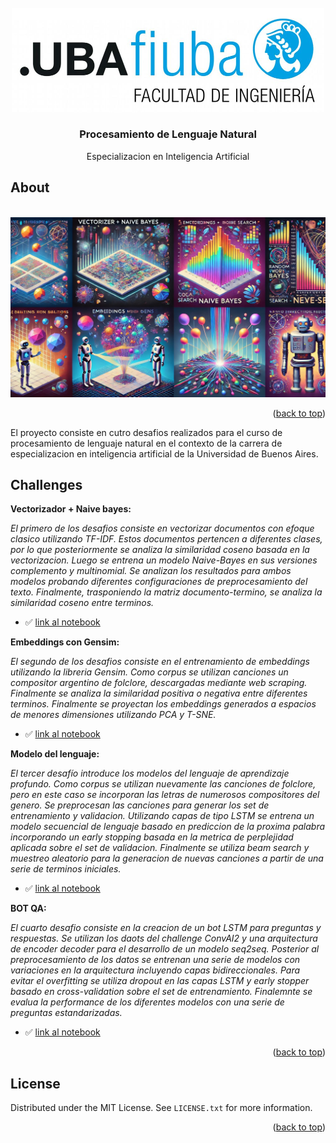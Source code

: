 <!-- PROJECT LOGO -->
<br />
<div align="center">
  <a href="https://lse.posgrados.fi.uba.ar/posgrados/especializaciones/inteligencia-artificial">
    <img src="readme/logoFIUBA.jpg" alt="Logo" width="500">
  </a>

<h3 align="center">Procesamiento de Lenguaje Natural</h3>

  <p align="center">
    Especializacion en Inteligencia Artificial
  </p>
</div>

<!-- ABOUT THE PROJECT -->

## About

<br />
<div align="center">
  <img src="readme/cover.jpg" alt="Logo" width="800">
</div>


<p align="right">(<a href="#readme-top">back to top</a>)</p>

El proyecto consiste en cutro desafios realizados para el curso de procesamiento de lenguaje natural en el contexto de la carrera de especializacion en inteligencia artificial de la Universidad de Buenos Aires.


<!-- USAGE EXAMPLES -->

## Challenges

<strong>Vectorizador + Naive bayes:</strong>

<em><p>
El primero de los desafios consiste en vectorizar documentos con efoque clasico utilizando TF-IDF. Estos documentos pertencen a diferentes clases, por lo que posteriormente se analiza la similaridad coseno basada en la vectorizacion. Luego se entrena un modelo Naive-Bayes en sus versiones complemento y multinomial. Se analizan los resultados para ambos modelos probando diferentes configuraciones de preprocesamiento del texto. Finalmente, trasponiendo la matriz documento-termino, se analiza la similaridad coseno entre terminos.
</p></em>

- ✅ [link al notebook][desafio1-notebook-url]

<strong>Embeddings con Gensim:</strong>

<em><p>
El segundo de los desafios consiste en el entrenamiento de embeddings utilizando la libreria Gensim. Como corpus se utilizan canciones un compositor argentino de folclore, descargadas mediante web scraping. Finalmente se analiza la similaridad positiva o negativa entre diferentes terminos. Finalmente se proyectan los embeddings generados a espacios de menores dimensiones utilizando PCA y T-SNE.
</p></em>

- ✅ [link al notebook][desafio2-notebook-url]

<strong>Modelo del lenguaje:</strong>

<em><p>
El tercer desafío introduce los modelos del lenguaje de aprendizaje profundo. Como corpus se utilizan nuevamente las canciones de folclore, pero en este caso se incorporan las letras de numerosos compositores del genero. Se preprocesan las canciones para generar los set de entrenamiento y validacion. Utilizando capas de tipo LSTM se entrena un modelo secuencial de lenguaje basado en prediccion de la proxima palabra incorporando un early stopping basada en la metrica de perplejidad aplicada sobre el set de validacion. Finalmente se utiliza beam search y muestreo aleatorio para la generacion de nuevas canciones a partir de una serie de terminos iniciales.
</p></em>

- ✅ [link al notebook][desafio3-notebook-url]

<strong>BOT QA:</strong>

<em><p>
El cuarto desafio consiste en la creacion de un bot LSTM para preguntas y respuestas. Se utilizan los daots del challenge ConvAI2 y una arquitectura de encoder decoder para el desarrollo de un modelo seq2seq. Posterior al preprocesamiento de los datos se entrenan una serie de modelos con variaciones en la arquitectura incluyendo capas bidireccionales. Para evitar el overfitting se utiliza dropout en las capas LSTM y early stopper basado en cross-validation sobre el set de entrenamiento. Finalemnte se evalua la performance de los diferentes modelos con una serie de preguntas estandarizadas.
</p></em>

- ✅ [link al notebook][desafio4-notebook-url]

<p align="right">(<a href="#readme-top">back to top</a>)</p>

<!-- LICENSE -->

## License

Distributed under the MIT License. See `LICENSE.txt` for more information.

<p align="right">(<a href="#readme-top">back to top</a>)</p>


<!-- MARKDOWN LINKS & IMAGES -->
<!-- https://www.markdownguide.org/basic-syntax/#reference-style-links -->

[desafio1-notebook-url]: TPs/TP1/challenge_1.ipynb
[desafio2-notebook-url]: TPs/TP2/src/challenge_2.ipynb
[desafio3-notebook-url]: TPs/TP3/src/challenge_3.ipynb
[desafio4-notebook-url]: TPs/TP4/src/challenge_4.ipynb
